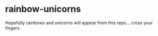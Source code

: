 # rainbow-unicorns

Hopefully rainbows and unicorns will appear from this repo... cross your fingers.
